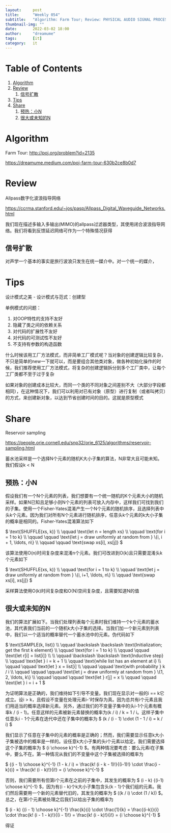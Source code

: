 ```yaml
---
layout:     post
title:      "Weekly 054"
subtitle:   "Algorithm: Farm Tour; Review: PHYSICAL AUDIO SIGNAL PROCESSING(); Tips: Notes about design patterns; Share: Reservoir sampling"
thumbnail-img: ""
date:       2022-03-02 18:00
author:     "dreamume"
tags: 		[it]
category:   it
---
```

<head>
    <script src="https://cdn.mathjax.org/mathjax/latest/MathJax.js?config=TeX-AMS-MML_HTMLorMML" type="text/javascript"></script>
    <script type="text/x-mathjax-config">
        MathJax.Hub.Config({
            tex2jax: {
            skipTags: ['script', 'noscript', 'style', 'textarea', 'pre'],
            inlineMath: [['$','$']]
            }
        });
    </script>
</head>

# Table of Contents

1.  [Algorithm](#org5fe127e)
2.  [Review](#org6b4db3d)
    1.  [信号扩散](#org0ac77df)
3.  [Tips](#orgfaca978)
4.  [Share](#orgc8627ce)
    1.  [预热：小N](#org115fd67)
    2.  [很大或未知的N](#orgf4c4817)


<a id="org5fe127e"></a>

# Algorithm

Farm Tour: <http://poj.org/problem?id=2135>

<https://dreamume.medium.com/poj-farm-tour-630b2ce8b0d7>


<a id="org6b4db3d"></a>

# Review

Allpass数字化波浪指导网络

<https://ccrma.stanford.edu/~jos/pasp/Allpass_Digital_Waveguide_Networks.html>

我们现在描述多输入多输出(MIMO)的allpass过滤器类型，其使用闭合波浪指导网络。我们将看到反馈延迟网络可作为一个特殊情况获得


<a id="org0ac77df"></a>

## 信号扩散

对声学一个基本的事实是旅行波浪只发生在统一媒介中。对一个统一的媒介，


<a id="orgfaca978"></a>

# Tips

设计模式之美 - 设计模式与范式：创建型

单例模式的问题：

1.  对OOP特性的支持不友好
2.  隐藏了类之间的依赖关系
3.  对代码的扩展性不友好
4.  对代码的可测试性不友好
5.  不支持有参数的构造函数

什么时候该用工厂方法模式，而非简单工厂模式呢？当对象的创建逻辑比较复杂，不只是简单的new一下就可以，而是要组合其他类对象，做各种初始化操作的时候，我们推荐使用工厂方法模式，将复杂的创建逻辑拆分到多个工厂类中，让每个工厂类都不至于过于复杂

如果对象的创建成本比较大，而同一个类的不同对象之间差别不大（大部分字段都相同），在这种情况下，我们可以利用对已有对象（原型）进行复制（或者叫拷贝）的方式，来创建新对象，以达到节省创建时间的目的。这就是原型模式


<a id="orgc8627ce"></a>

# Share

Reservoir sampling

<https://people.orie.cornell.edu/snp32/orie_6125/algorithms/reservoir-sampling.html>

蓄水池采样是一个选择N个元素的随机K大小子集的算法，N非常大且可能未知。我们假设k < N


<a id="org115fd67"></a>

## 预热：小N

假设我们有一个N个元素的列表，我们想要有一个统一随机的K个元素大小的随机采样。如果N已知且足够小则N个元素的列表可放入内存中，这样我们可找到我们的子集。使用一个Fisher-Yates混淆产生一个N个元素的随机排序，且选择列表中头k个元素。因为我们对所有N个元素进行随机排序，任意头k个元素的k大小子集的概率是相同的。Fisher-Yates混淆算法如下

$ \\text{SHUFFLE(xs, k)} \\\\ \\qquad \\text{let n = length xs} \\\\ \\qquad \\text{for i = 1 to k} \\\\ \\qquad \\qquad \\text{let j = draw uniformly at random from } \\{i, i + 1, \\ldots, n\\} \\\\ \\qquad \\qquad \\text{swap xs[i], xs[j]} $

该算法使用O(n)时间复杂度来混淆n个元素。我们可改进到O(k)且只需要混淆头k个元素如下

$ \\text{SHUFFLE(xs, k)} \\\\ \\qquad \\text{for i = 1 to k} \\\\ \\qquad \\text{let j = draw uniformly at random from } \\{i, i+1, \\ldots, n\\} \\\\ \\qquad \\text{swap xs[i], xs[j]} $

采样算法使用O(k)时间复杂度和O(N)空间复杂度，且需要知道N的值


<a id="orgf4c4817"></a>

## 很大或未知的N

我们的算法扩展如下。当我们处理列表每个元素时我们维持一个k个元素的蓄水池，其代表我们当前的一个随机k大小子集的选择。当我们加一个新元素到列表中，我们以一个适当的概率替代一个蓄水池中的元素。伪代码如下

$ \\text{SAMPLE(k, list)} \\\\ \\qquad \\backslash \\backslash \\text{Initialization; get the first k element} \\\\ \\qquad \\text{for i = 1 to k} \\\\ \\qquad \\qquad \\text{let r[i] = list[i]} \\\\ \\\\ \\qquad \\backslash \\backslash \\text{Inductive step} \\\\ \\qquad \\text{let } i = k + 1 \\\\ \\qquad \\text{while list has an element at i} \\\\ \\qquad \\qquad \\text{let } x = list[i] \\\\ \\qquad \\qquad \\text{with probability } k / i \\\\ \\qquad \\qquad \\qquad \\text{let j = draw uniformly at random from } \\{1, 2, \\ldots, k\\} \\\\ \\qquad \\qquad \\qquad \\text{let } r[j] = x \\\\ \\qquad \\qquad \\text{let } i = i + 1 $

为证明算法是正确的，我们维持如下引导不变量。我们现在显示对一般的i == k它成立。设i > k，且假设不变量在处理元素i-'时保存为真。因为总共有i个元素且我们用适当的概率选择新元素。另外，通过我们的不变量子集中的头i-1个元素有概率k / (i - 1)。任意这样的元素被新元素替换的概率为(k / i) / k = 1 / i。这样子集中任意头i - 1个元素在迭代中还在子集中的概率为 $ (k / (i - 1) \\cdot (1 - 1 / i) = k / i) $

我们显示了任意在子集中的元素的概率是正确的；然而，我们需要显示任意k大小子集被选中的概率是一样的。设任意k大小子集的头i个元素以给定。我们需要选择这个子集的概率为 $ {i \\choose k}^{-1} $。有两种情况要考虑：要么元素i在子集中，要么不在。第一种情况从我们的不变量中这个子集被选择的概率为

$ {(i - 1) \\choose k}^{-1} (1 - k / i) = \\frac{k! (i - k - 1)!}{(i-1)!} \\cdot \\frac{i - k}{i} = \\frac{k! (i - k)!}{i!} = {i \\choose k}^{-1} $

否则，我们需要所有但第i个元素在之前的子集中，其发生的概率为 $ (i - k) {(i-1) \\choose k}^{-1} $，因为有(i - k)个k大小子集包含头(k - 1)个我们组的元素。我们然后需要用一个新的元素替代旧的，其发生的概率为 $ ((k / i) \\cdot (1 / k)) $。总之，在第i个元素被处理之后我们以给出子集的概率为

$ (i - k) {(i - 1) \\choose k}^{-1} \\frac{k}{i} \\cdot \\frac{1}{k} = \\frac{(i-k)}{i} \\cdot \\frac{k! (i - 1 - k)!}{(i - 1)!} = \\frac{k! (i - k)!}{i!} = {i \\choose k}^{-1} $

得证

